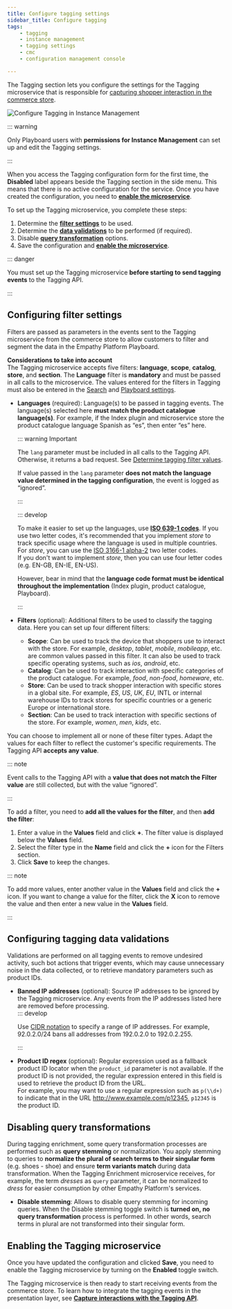 ```yaml
---
title: Configure tagging settings
sidebar_title: Configure tagging
tags:
    - tagging
    - instance management
    - tagging settings
    - cmc
    - configuration management console

---
```


The Tagging section lets you configure the settings for the Tagging microservice that is responsible for [capturing shopper interaction in the commerce store](/explore-empathy-platform/capture-shopper-interaction/).    

![Configure Tagging in Instance Management](~@assets/media/instance-mgt/config-tagging.svg)

::: warning

Only Playboard users with **permissions for Instance Management** can set up and edit the Tagging settings. 

:::

When you access the Tagging configuration form for the first time, the **Disabled** label appears beside the Tagging section in the side menu. This means that there is no active configuration for the service. Once you have created the configuration, you need to **[enable the microservice](#enabling-the-tagging-microservice)**.

To set up the Tagging microservice, you complete these steps:

1. Determine the **[filter settings](#configuring-filter-settings)** to be used.
2. Determine the **[data validations](#configuring-tagging-data-validations)** to be performed (if required).
3. Disable **[query transformation](#disabling-query-transformations)** options.
4. Save the configuration and **[enable the microservice](#enabling-the-tagging-microservice)**.

::: danger

You must set up the Tagging microservice **before starting to send tagging events** to the Tagging API.

:::

## Configuring filter settings

Filters are passed as parameters in the events sent to the Tagging microservice from the commerce store to allow customers to filter and segment the data in the Empathy Platform Playboard. 

**Considerations to take into account**   
The Tagging microservice accepts five filters: **language**, **scope**, **catalog**, **store**, and **section**. The **Language** filter is **mandatory** and must be passed in all calls to the microservice. The values entered for the filters in Tagging must also be entered in the [Search](configure-search-service.md) and [Playboard settings](configure-playboard.md#setting-up-filters). 
  
- **Languages** (required): Language(s) to be passed in tagging events. The language(s) selected here **must match the product catalogue language(s)**. For example, if the Index plugin and microservice store the product catalogue language Spanish as “es”, then enter “es” here.
    
    ::: warning Important

    The `lang` parameter must be included in all calls to the Tagging API. Otherwise, it returns a bad request. See [Determine tagging filter values](/develop-empathy-platform/capture-interaction-signals/tagging-api-guide.md#_2-determine-tagging-filter-values).    

    If value passed in the `lang` parameter **does not match the language value determined in the tagging configuration**, the event is logged as “ignored”.
    
    :::

    ::: develop
    
    To make it easier to set up the languages, use **[ISO 639-1 codes](https://en.wikipedia.org/wiki/List_of_ISO_639-1_codes)**. If you use two letter codes, it's recommended that you implement _store_ to track specific usage where the language is used in multiple countries. For _store_, you can use the [ISO 3166-1 alpha-2](https://en.wikipedia.org/wiki/ISO_3166-1_alpha-2) two letter codes.   
    If you don't want to implement _store_, then you can use four letter codes (e.g. EN-GB, EN-IE, EN-US).   

    However, bear in mind that the **language code format must be identical throughout the implementation** (Index plugin, product catalogue, Playboard).
    
    ::: 

- **Filters** (optional): Additional filters to be used to classify the tagging data. Here you can set up four different filters:
    - **Scope**: Can be used to track the device that shoppers use to interact with the store. For example, _desktop_, _tablet_, _mobile_, _mobileapp_, etc. are common values passed in this filter. It can also be used to track specific operating systems, such as _ios_, _android_, etc. 
    - **Catalog**: Can be used to track interaction with specific categories of the product catalogue. For example, _food_, _non-food_, _homeware_, etc.
    - **Store**: Can be used to track shopper interaction with specific stores in a global site. For example, _ES_, _US_, _UK_, _EU_, INTL or internal warehouse IDs to track stores for specific countries or a generic Europe or international store.
    - **Section**: Can be used to track interaction with specific sections of the store. For example, _women_, _men_, _kids_, etc.    


You can choose to implement all or none of these filter types. Adapt the values for each filter to reflect the customer's specific requirements. The Tagging API **accepts any value**.

::: note

Event calls to the Tagging API with a **value that does not match the Filter value** are still collected, but with the value “ignored”. 

:::

To add a filter, you need to **add all the values for the filter**, and then **add the filter**:
1. Enter a value in the **Values** field and click **+**.
    The filter value is displayed below the **Values** field.
2. Select the filter type in the **Name** field and click the **+** icon for the Filters section.   
3. Click **Save** to keep the changes.

::: note

To add more values, enter another value in the **Values** field and click the **+** icon. If you want to change a value for the filter, click the **X** icon to remove the value and then enter a new value in the **Values** field.

:::

## Configuring tagging data validations
Validations are performed on all tagging events to remove undesired activity, such bot actions that trigger events, which may cause unnecessary noise in the data collected, or to retrieve mandatory parameters such as product IDs.

- **Banned IP addresses** (optional): Source IP addresses to be ignored by the Tagging microservice. Any events from the IP addresses listed here are removed before processing.   
    ::: develop

    Use [CIDR notation](https://en.wikipedia.org/wiki/Classless_Inter-Domain_Routing#CIDR_notation) to specify a range of IP addresses. For example, 92.0.2.0/24 bans all addresses from 192.0.2.0 to 192.0.2.255.
    
    :::

- **Product ID regex** (optional): Regular expression used as a fallback product ID locator when the `product_id` parameter is not available.
    If the product ID is not provided, the regular expression entered in this field is used to retrieve the product ID from the URL.   
    For example, you may want to use a regular expression such as `p(\\d+)` to indicate that in the URL http://www.example.com/p12345, `p12345` is the product ID.


## Disabling query transformations
During tagging enrichment, some query transformation processes are performed such as **query stemming** or normalization. You apply stemming to queries to **normalize the plural of search terms to their singular form** (e.g. shoes - shoe) and ensure **term variants match** during data transformation. When the Tagging Enrichment microservice receives, for example, the term _dresses_ as `query` parameter, it can be normalized to _dress_ for easier consumption by other Empathy Platform's services.
 
- **Disable stemming**: Allows to disable query stemming for incoming queries. When the Disable stemming toggle switch is **turned on, no query transformation** process is performed. In other words, search terms in plural are not transformed into their singular form. 


## Enabling the Tagging microservice
Once you have updated the configuration and clicked **Save**, you need to enable the Tagging microservice by turning on the **Enabled** toggle switch. 

The Tagging microservice is then ready to start receiving events from the commerce store. To learn how to integrate the tagging events in the presentation layer, see **[Capture interactions with the Tagging API](/develop-empathy-platform/capture-interaction-signals/)**.

<!--Next step in terms of tagging is to integrate and then set up the tagging enrichment process with the product id (linked with the id field in Indexed feed). 
Then check in Grafana that the events are being sent correctly to the staging and/or production environment

Include Link to information about how to check tagging events (hosted within the Develop EP > Capture-interaction section) -->  